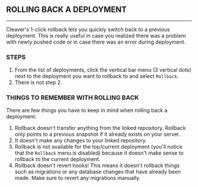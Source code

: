 ## ROLLING BACK A DEPLOYMENT
---
Cleaver's 1-click rollback lets you quickly switch back to a previous deployment. This is really useful in case you realized there was a problem with newly pushed code or in case there was an error during deployment.

### STEPS
1. From the list of deployments, click the vertical bar menu (3 vertical dots) next to the deployment you want to rollback to and select `Rollback`.
2. There is not step 2.

### THINGS TO REMEMBER WITH ROLLING BACK
There are few things you have to keep in mind when rolling back a deployment:

1. Rollback doesn't transfer anything from the linked repository. Rollback only points to a previous snapshot if it already exists on your server.
2. It doesn't make any changes to your linked repository.
3. Rollback is not available for the top/current deployment (you'll notice that the `Rollback` menu is disabled) because it doesn't make sense to rollback to the current deployment.
4. Rollback doesn't revert hooks! This means it doesn't rollback things such as migrations or any database changes that have already been made. Make sure to revert any migrations manually.


